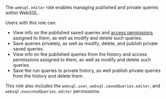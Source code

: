 The `websql.editor` role enables managing published and private queries within WebSQL.

Users with this role can:
* View info on the published saved queries and [access permissions](../../iam/concepts/access-control/index.md) assigned to them, as well as modify and delete such queries.
* Save queries privately, as well as modify, delete, and publish private saved queries.
* View info on the published queries from the history and access permissions assigned to them, as well as modify and delete such queries.
* Save the run queries to private history, as well publish private queries from the history and delete them.

This role also includes the `websql.user`, `websql.savedQueries.editor`, and `websql.executedQueries.editor` permissions.